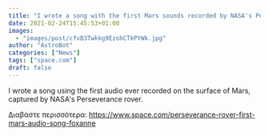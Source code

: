 ```yaml
---
title: "I wrote a song with the first Mars sounds recorded by NASA's Perseverance rover"
date: 2021-02-24T15:45:53+01:00
images:
  - "images/post/cfvB3Twkkg9EzohCTkPYWk.jpg"
author: "AstroBot"
categories: ["News"]
tags: ["space.com"]
draft: false
---
```


I wrote a song using the first audio ever recorded on the surface of Mars, captured by NASA's Perseverance rover. 

Διαβάστε περισσότερα: https://www.space.com/perseverance-rover-first-mars-audio-song-foxanne
